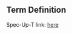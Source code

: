 ## Term Definition

Spec-Up-T link: <a href='https://weboftrust.github.io/WOT-terms/docs/glossary/KERISSE'>here</a>
